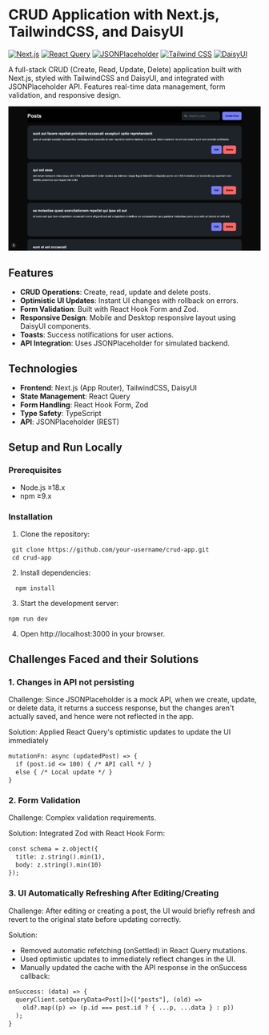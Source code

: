 # CRUD Application with Next.js, TailwindCSS, and DaisyUI

[![Next.js](https://img.shields.io/badge/Next.js-000?style=for-the-badge&logo=next.js&logoColor=white)](https://nextjs.org/)
[![React Query](https://img.shields.io/badge/React%20Query-FF4154?style=for-the-badge&logo=react-query&logoColor=white)](https://tanstack.com/query/latest)
[![JSONPlaceholder](https://img.shields.io/badge/JSONPlaceholder-0A0A0A?style=for-the-badge&logo=json&logoColor=white)](https://jsonplaceholder.typicode.com/)
[![Tailwind CSS](https://img.shields.io/badge/Tailwind_CSS-06B6D4?style=for-the-badge&logo=tailwindcss&logoColor=white)](https://tailwindcss.com/)
[![DaisyUI](https://img.shields.io/badge/DaisyUI-5A0EF8?style=for-the-badge&logo=daisyui&logoColor=white)](https://daisyui.com/)

A full-stack CRUD (Create, Read, Update, Delete) application built with Next.js, styled with TailwindCSS and DaisyUI, and integrated with JSONPlaceholder API. Features real-time data management, form validation, and responsive design.

![App Screenshot](/public/Appscreenshot.png) <!-- Add screenshot path -->

## Features
- **CRUD Operations**: Create, read, update and delete posts.
- **Optimistic UI Updates**: Instant UI changes with rollback on errors.
- **Form Validation**: Built with React Hook Form and Zod.
- **Responsive Design**: Mobile and Desktop responsive layout using DaisyUI components.
- **Toasts**: Success notifications for user actions.
- **API Integration**: Uses JSONPlaceholder for simulated backend.

## Technologies
- **Frontend**: Next.js (App Router), TailwindCSS, DaisyUI
- **State Management**: React Query
- **Form Handling**: React Hook Form, Zod
- **Type Safety**: TypeScript
- **API**: JSONPlaceholder (REST)

## Setup and Run Locally

### Prerequisites
- Node.js ≥18.x
- npm ≥9.x

### Installation
1. Clone the repository:
  ```
   git clone https://github.com/your-username/crud-app.git
   cd crud-app
  ```
2. Install dependencies:
  ```
    npm install
  ```
3. Start the development server:

```
npm run dev
```
4. Open http://localhost:3000 in your browser.

## Challenges Faced and their Solutions

### 1. Changes in API not persisting
Challenge: Since JSONPlaceholder is a mock API, when we create, update, or delete data, it returns a success response, but the changes aren't actually saved, and hence were not reflected in the app.

Solution: Applied React Query's optimistic updates to update the UI immediately
```
mutationFn: async (updatedPost) => {
  if (post.id <= 100) { /* API call */ } 
  else { /* Local update */ }
}
```

### 2. Form Validation
Challenge: Complex validation requirements.

Solution: Integrated Zod with React Hook Form:

```
const schema = z.object({
  title: z.string().min(1),
  body: z.string().min(10)
});
```
### 3. UI Automatically Refreshing After Editing/Creating
Challenge: After editing or creating a post, the UI would briefly refresh and revert to the original state before updating correctly.

Solution:
- Removed automatic refetching (onSettled) in React Query mutations.
- Used optimistic updates to immediately reflect changes in the UI.
- Manually updated the cache with the API response in the onSuccess callback:
```
onSuccess: (data) => {
  queryClient.setQueryData<Post[]>(["posts"], (old) =>
    old?.map((p) => (p.id === post.id ? { ...p, ...data } : p))
  );
}
```